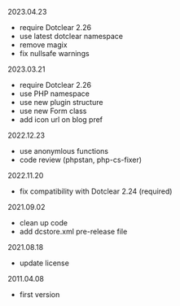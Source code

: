 2023.04.23
- require Dotclear 2.26
- use latest dotclear namespace
- remove magix
- fix nullsafe warnings

2023.03.21
- require Dotclear 2.26
- use PHP namespace
- use new plugin structure
- use new Form class
- add icon url on blog pref

2022.12.23
- use anonymlous functions
- code review (phpstan, php-cs-fixer)

2022.11.20
- fix compatibility with Dotclear 2.24 (required)

2021.09.02
- clean up code
- add dcstore.xml pre-release file

2021.08.18
- update license

2011.04.08
- first version
